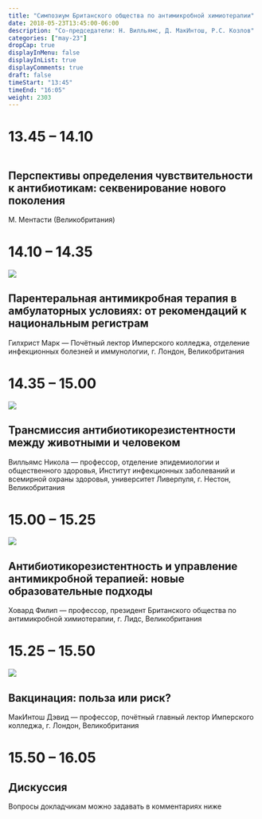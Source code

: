 ```yaml
---
title: "Симпозиум Британского общества по антимикробной химиотерапии"
date: 2018-05-23T13:45:00-06:00
description: "Со-председатели: Н. Вилльямс, Д. МакИнтош, Р.С. Козлов"
categories: ["may-23"]
dropCap: true
displayInMenu: false
displayInList: true
displayComments: true
draft: false
timeStart: "13:45"
timeEnd: "16:05"
weight: 2303
---
```


<div class="card-container">
    <div class="event-card" >
        <div class="card-time-container-person">
            <h1>13.45 – 14.10</h1>
        </div>
        <div class="card-img-container-person">
            <picture>
                <img src="" class="card-img-person">
            </picture>
        </div>
        <div class="card-body-person">
            <h2 class="card-title">Перспективы определения чувствительности к антибиотикам: секвенирование нового поколения</h2>
            <p class="card-text">M. Ментасти (Великобритания)</p>
        </div>
    </div>
    <div class="event-card" >
        <div class="card-time-container-person">
            <h1>14.10 – 14.35</h1>
        </div>
        <div class="card-img-container-person">
            <picture>
                <img src="https://pp.userapi.com/c855332/v855332166/3ea13/8xFDWx_6eLw.jpg" class="card-img-person">
            </picture>
        </div>
        <div class="card-body-person">
            <h2 class="card-title">Парентеральная антимикробная терапия в амбулаторных условиях: от рекомендаций к национальным регистрам</h2>
            <p class="card-text">Гилхрист Марк — Почётный лектор Имперского колледжа, отделение инфекционных болезней и иммунологии, г. Лондон, Великобритания</p>
        </div>
    </div>
    <div class="event-card" >
        <div class="card-time-container-person">
            <h1>14.35 – 15.00</h1>
        </div>
        <div class="card-img-container-person">
            <picture>
                <img src="https://pp.userapi.com/c855332/v855332166/3eaf3/CAB_PZvYVhg.jpg" class="card-img-person">
            </picture>
        </div>
        <div class="card-body-person">
            <h2 class="card-title">Трансмиссия антибиотикорезистентности между животными и человеком</h2>
            <p class="card-text">Вилльямс Никола — профессор, отделение эпидемиологии и общественного здоровья, Институт инфекционных заболеваний и всемирной охраны здоровья, университет Ливерпуля, г. Нестон, Великобритания</p>
        </div>
    </div>
    <div class="event-card" >
        <div class="card-time-container-person">
            <h1>15.00 – 15.25</h1>
        </div>
        <div class="card-img-container-person">
            <picture>
                <img src="https://pp.userapi.com/c855332/v855332166/3e9ab/3dvR5CTph8M.jpg" class="card-img-person">
            </picture>
        </div>
        <div class="card-body-person">
            <h2 class="card-title">Антибиотикорезистентность и управление антимикробной терапией: новые образовательные подходы</h2>
            <p class="card-text">Ховард Филип — профессор, президент Британского общества по антимикробной химиотерапии, г. Лидс, Великобритания</p>
        </div>
    </div>
    <div class="event-card" >
        <div class="card-time-container-person">
            <h1>15.25 – 15.50</h1>
        </div>
        <div class="card-img-container-person">
            <picture>
                <img src="https://pp.userapi.com/c855332/v855332166/3ea43/Fi5gXnYPMIA.jpg" class="card-img-person">
            </picture>
        </div>
        <div class="card-body-person">
            <h2 class="card-title">Вакцинация: польза или риск?</h2>
            <p class="card-text">МакИнтош Дэвид — профессор, почётный главный лектор Имперского колледжа, г. Лондон, Великобритания</p>
        </div>
    </div>
      <div class="event-card" >
        <div class="card-time-container-person-no-picture">
            <h1>15.50 – 16.05</h1>
        </div>
        <div class="card-body-person">
            <h2 class="card-title">Дискуссия</h2>
            <p class="card-text">Вопросы докладчикам можно задавать в комментариях ниже</p>
        </div>
    </div>
</div>
